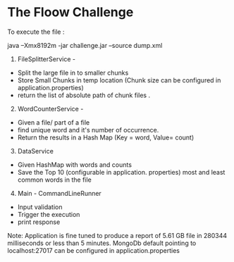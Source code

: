 # The Floow Challenge

To execute the file :

java –Xmx8192m -jar challenge.jar –source dump.xml

1. FileSplitterService -
 * Split the large file in to smaller chunks
 * Store Small Chunks in temp location (Chunk size can be configured in application.properties)
 * return the list of absolute path of chunk files .

2. WordCounterService -
 * Given a file/ part of a file
 * find unique word and it's number of occurrence.
 * Return the results in a Hash Map (Key = word, Value= count)

3. DataService
 * Given HashMap with words and counts
 * Save the Top 10 (configurable in application. properties) most and least common words in the file

4. Main - CommandLineRunner
 * Input validation
 * Trigger the execution
 * print response


Note:
Application is fine tuned to produce a report of 5.61 GB file in 280344 milliseconds or less than 5 minutes.
MongoDb default pointing to localhost:27017 can be configured in application.properties


